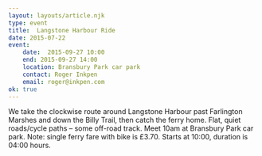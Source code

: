 ```yaml
---
layout: layouts/article.njk
type: event
title:  Langstone Harbour Ride
date: 2015-07-22
event:
    date:  2015-09-27 10:00
    end: 2015-09-27 14:00
    location: Bransbury Park car park
    contact: Roger Inkpen
    email: roger@inkpen.com
ok: true
---
```

We take the clockwise route around Langstone Harbour past Farlington Marshes and down the Billy Trail, then catch the ferry home.  Flat, quiet roads/cycle paths – some off-road track.  Meet 10am at Bransbury Park car park.  Note: single ferry fare with  bike is £3.70.  Starts at 10:00, duration is 04:00 hours.
